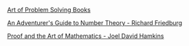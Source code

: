 [Art of Problem Solving Books](https://artofproblemsolving.com/store/list/all-products)

[An Adventurer's Guide to Number Theory - Richard Friedburg](https://store.doverpublications.com/0486281337.html)

[Proof and the Art of Mathematics -  Joel David Hamkins](https://mitpress.mit.edu/9780262539791/)
